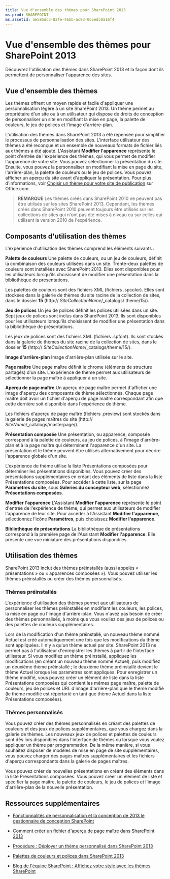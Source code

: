 ```yaml
---
title: Vue d'ensemble des thèmes pour SharePoint 2013
ms.prod: SHAREPOINT
ms.assetid: ae585dd3-82fe-46bb-ac93-065edc0a16f4
---
```



# Vue d'ensemble des thèmes pour SharePoint 2013
Découvrez l'utilisation des thèmes dans SharePoint 2013 et la façon dont ils permettent de personnaliser l'apparence des sites.
## Vue d'ensemble des thèmes
<a name="section1"> </a>

Les thèmes offrent un moyen rapide et facile d'appliquer une personnalisation légère à un site SharePoint 2013. Un thème permet au propriétaire d'un site ou à un utilisateur qui dispose de droits de conception de personnaliser un site en modifiant la mise en page, la palette de couleurs, le jeu de polices et l'image d'arrière-plan.
  
    
    
L'utilisation des thèmes dans SharePoint 2013 a été repensée pour simplifier le processus de personnalisation des sites. L'interface utilisateur des thèmes a été reconçue et un ensemble de nouveaux formats de fichier liés aux thèmes a été ajouté. L'Assistant **Modifier l'apparence** représente le point d'entrée de l'expérience des thèmes, qui vous permet de modifier l'apparence de votre site. Vous pouvez sélectionner la présentation du site. Ensuite, vous pouvez la personnaliser en modifiant la mise en page du site, l'arrière-plan, la palette de couleurs ou le jeu de polices. Vous pouvez afficher un aperçu du site avant d'appliquer la présentation. Pour plus d'informations, voir [Choisir un thème pour votre site de publication](http://office.microsoft.com/fr-fr/office365-sharepoint-online-enterprise-help/choose-a-theme-for-your-publishing-site-HA102891580.aspx) sur Office.com.
  
    
    

> **REMARQUE**
> Les thèmes créés dans SharePoint 2010 ne peuvent pas être utilisés sur les sites SharePoint 2013. Cependant, les thèmes créés dans SharePoint 2010 peuvent toujours être utilisés sur les collections de sites qui n'ont pas été mises à niveau ou sur celles qui utilisent la version 2010 de l'expérience. 
  
    
    


## Composants d'utilisation des thèmes
<a name="section2"> </a>

L'expérience d'utilisation des thèmes comprend les éléments suivants :
  
    
    
 **Palette de couleurs** Une palette de couleurs, ou un jeu de couleurs, définit la combinaison des couleurs utilisées dans un site. Trente-deux palettes de couleurs sont installées avec SharePoint 2013. Elles sont disponibles pour les utilisateurs lorsqu'ils choisissent de modifier une présentation dans la bibliothèque de présentations.
  
    
    
Les palettes de couleurs sont des fichiers XML (fichiers .spcolor). Elles sont stockées dans la galerie de thèmes du site racine de la collection de sites, dans le dossier **15** (http:// _SiteCollectionName_/_catalogs/ theme/15/).
  
    
    
 **Jeu de polices** Un jeu de polices définit les polices utilisées dans un site. Sept jeux de polices sont inclus dans SharePoint 2013. Ils sont disponibles pour les utilisateurs lorsqu'ils choisissent de modifier une présentation dans la bibliothèque de présentations.
  
    
    
Les jeux de polices sont des fichiers XML (fichiers .spfont). Ils sont stockés dans la galerie de thèmes du site racine de la collection de sites, dans le dossier **15** (http:// _SiteCollectionName_/_catalogs/theme/15/).
  
    
    
 **Image d'arrière-plan** Image d'arrière-plan utilisée sur le site.
  
    
    
 **Page maître** Une page maître définit le chrome (éléments de structure partagés) d'un site. L'expérience de thème permet aux utilisateurs de sélectionner la page maître à appliquer à un site.
  
    
    
 **Aperçu de page maître** Un aperçu de page maître permet d'afficher une image d'aperçu des composants de thème sélectionnés. Chaque page maître doit avoir un fichier d'aperçu de page maître correspondant afin que cette dernière soit disponible dans l'expérience de thème.
  
    
    
Les fichiers d'aperçu de page maître (fichiers .preview) sont stockés dans la galerie de pages maîtres du site (http:// _SiteName_/_catalogs/masterpage/).
  
    
    
 **Présentation composée** Une présentation, ou apparence, composée correspond à la palette de couleurs, au jeu de polices, à l'image d'arrière-plan et à la page maître qui déterminent l'apparence d'un site. La présentation et le thème peuvent être utilisés alternativement pour décrire l'apparence globale d'un site.
  
    
    
L'expérience de thème utilise la liste Présentations composées pour déterminer les présentations disponibles. Vous pouvez créer des présentations supplémentaires en créant des éléments de liste dans la liste Présentations composées. Pour accéder à cette liste, sur la page **Paramètres du site**, sous **Galeries du concepteur web**, sélectionnez **Présentations composées**.
  
    
    
 **Modifier l'apparence** L'Assistant **Modifier l'apparence** représente le point d'entrée de l'expérience de thème, qui permet aux utilisateurs de modifier l'apparence de leur site. Pour accéder à l'Assistant **Modifier l'apparence**, sélectionnez l'icône **Paramètres**, puis choisissez **Modifier l'apparence**.
  
    
    
 **Bibliothèque de présentations** La bibliothèque de présentations correspond à la première page de l'Assistant **Modifier l'apparence**. Elle présente une vue miniature des présentations disponibles.
  
    
    

## Utilisation des thèmes
<a name="section3"> </a>

SharePoint 2013 inclut des thèmes préinstallés (aussi appelés « présentations » ou « apparences composées »). Vous pouvez utiliser les thèmes préinstallés ou créer des thèmes personnalisés.
  
    
    

### Thèmes préinstallés

L'expérience d'utilisation des thèmes permet aux utilisateurs de personnaliser les thèmes préinstallés en modifiant les couleurs, les polices, la mise en page ou l'image d'arrière-plan. Vous n'avez pas besoin de créer des thèmes personnalisés, à moins que vous vouliez des jeux de polices ou des palettes de couleurs supplémentaires.
  
    
    
Lors de la modification d'un thème préinstallé, un nouveau thème nommé Actuel est créé automatiquement une fois que les modifications du thème sont appliquées. Il n'y a qu'un thème actuel par site. SharePoint 2013 ne permet pas à l'utilisateur d'enregistrer les thèmes à partir de l'interface utilisateur. Si vous modifiez un thème préinstallé, appliquez les modifications (en créant un nouveau thème nommé Actuel), puis modifiez un deuxième thème préinstallé ; le deuxième thème préinstallé devient le thème Actuel lorsque les paramètres sont appliqués. Pour enregistrer un thème modifié, vous pouvez créer un élément de liste dans la liste Présentations composées qui contient les mêmes page maître, palette de couleurs, jeu de polices et URL d'image d'arrière-plan que le thème modifié (le thème modifié est répertorié en tant que thème Actuel dans la liste Présentations composées).
  
    
    

### Thèmes personnalisés

Vous pouvez créer des thèmes personnalisés en créant des palettes de couleurs et des jeux de polices supplémentaires, que vous chargez dans la galerie de thèmes. Les nouveaux jeux de polices et palettes de couleurs sont dès lors disponibles dans l'interface de thèmes ou lorsque vous voulez appliquer un thème par programmation. De la même manière, si vous souhaitez disposer de modèles de mise en page de site supplémentaires, vous pouvez charger des pages maîtres supplémentaires et les fichiers d'aperçu correspondants dans la galerie de pages maîtres.
  
    
    
Vous pouvez créer de nouvelles présentations en créant des éléments dans la liste Présentations composées. Vous pouvez créer un élément de liste et spécifier la page maître, la palette de couleurs, le jeu de polices et l'image d'arrière-plan de la nouvelle présentation.
  
    
    

## Ressources supplémentaires
<a name="section4"> </a>


-  [Fonctionnalités de personnalisation et la conception de 2013 le gestionnaire de conception SharePoint](sharepoint-2013-design-manager-branding-and-design-capabilities.md)
    
  
-  [Comment créer un fichier d'aperçu de page maître dans SharePoint 2013](how-to-create-a-master-page-preview-file-in-sharepoint-2013.md)
    
  
-  [Procédure : Déployer un thème personnalisé dans SharePoint 2013](how-to-deploy-a-custom-theme-in-sharepoint-2013.md)
    
  
-  [Palettes de couleurs et polices dans SharePoint 2013](color-palettes-and-fonts-in-sharepoint-2013.md)
    
  
-  [Blog de l'équipe SharePoint : Affichez votre style avec les thèmes SharePoint](http://blogs.office.com/b/sharepoint/archive/2012/10/29/show-off-your-style-with-sharepoint-theming.aspx)
    
  

